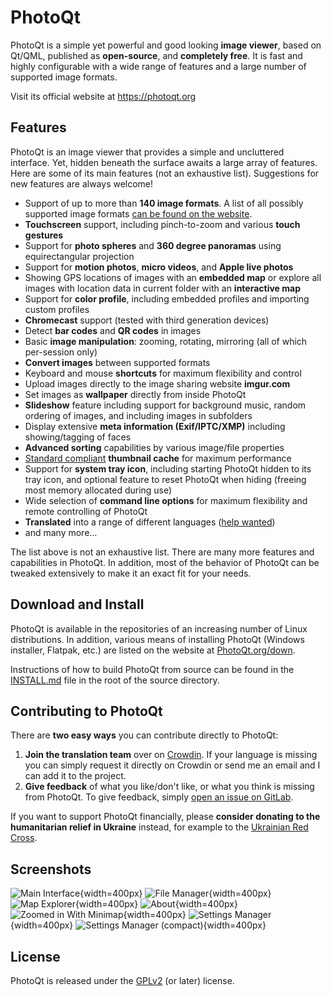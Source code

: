 # PhotoQt

PhotoQt is a simple yet powerful and good looking **image viewer**, based on Qt/QML, published as **open-source**, and **completely free**. It is fast and highly configurable with a wide range of features and a large number of supported image formats.

Visit its official website at https://photoqt.org

## Features

PhotoQt is an image viewer that provides a simple and uncluttered interface. Yet, hidden beneath the surface awaits a large array of features. Here are some of its main features (not an exhaustive list). Suggestions for new features are always welcome!

- Support of up to more than **140 image formats**. A list of all possibly supported image formats [can be found on the website](https://photoqt.org/formats).
- **Touchscreen** support, including pinch-to-zoom and various **touch gestures**
- Support for **photo spheres** and **360 degree panoramas** using equirectangular projection
- Support for **motion photos**, **micro videos**, and **Apple live photos**
- Showing GPS locations of images with an **embedded map** or explore all images with location data in current folder with an **interactive map**
- Support for **color profile**, including embedded profiles and importing custom profiles
- **Chromecast** support (tested with third generation devices)
- Detect **bar codes** and **QR codes** in images
- Basic **image manipulation**: zooming, rotating, mirroring (all of which per-session only)
- **Convert images** between supported formats
- Keyboard and mouse **shortcuts** for maximum flexibility and control
- Upload images directly to the image sharing website **imgur.com**
- Set images as **wallpaper** directly from inside PhotoQt
- **Slideshow** feature including support for background music, random ordering of images, and including images in subfolders
- Display extensive **meta information (Exif/IPTC/XMP)** including showing/tagging of faces
- **Advanced sorting** capabilities by various image/file properties
- [Standard compliant](https://specifications.freedesktop.org/thumbnail-spec/thumbnail-spec-latest.html) **thumbnail cache** for maximum performance
- Support for **system tray icon**, including starting PhotoQt hidden to its tray icon, and optional feature to reset PhotoQt when hiding (freeing most memory allocated during use)
- Wide selection of **command line options** for maximum flexibility and remote controlling of PhotoQt
- **Translated** into a range of different languages ([help wanted](https://translate.photoqt.org/))
- and many more...

The list above is not an exhaustive list. There are many more features and capabilities in PhotoQt. In addition, most of the behavior of PhotoQt can be tweaked extensively to make it an exact fit for your needs.


## Download and Install

PhotoQt is available in the repositories of an increasing number of Linux distributions. In addition, various means of installing PhotoQt (Windows installer, Flatpak, etc.) are listed on the website at [PhotoQt.org/down](https://photoqt.org/down).

Instructions of how to build PhotoQt from source can be found in the [INSTALL.md](INSTALL.md) file in the root of the source directory.


## Contributing to PhotoQt

There are **two easy ways** you can contribute directly to PhotoQt:

1. **Join the translation team** over on [Crowdin](https://translate.photoqt.org/). If your language is missing you can simply request it directly on Crowdin or send me an email and I can add it to the project.
2. **Give feedback** of what you like/don't like, or what you think is missing from PhotoQt. To give feedback, simply [open an issue on GitLab](https://gitlab.com/luspi/photoqt/-/issues/new).

If you want to support PhotoQt financially, please **consider donating to the humanitarian relief in Ukraine** instead, for example to the [Ukrainian Red Cross](https://go.luspi.de/ukraine).


## Screenshots

![Main Interface](https://photoqt.org/img/metainfo/metainfo1.png "Main Interface"){width=400px}
![File Manager](https://photoqt.org/img/metainfo/metainfo2.png "File Manager"){width=400px}
![Map Explorer](https://photoqt.org/img/metainfo/metainfo3.png "Map Explorer"){width=400px}
![About](https://photoqt.org/img/metainfo/metainfo4.png "About"){width=400px}
![Zoomed in With Minimap](https://photoqt.org/img/metainfo/metainfo5.png "Zoomed in With Minimap"){width=400px}
![Settings Manager](https://photoqt.org/img/metainfo/metainfo6.png "Settings Manager"){width=400px}
![Settings Manager (compact)](https://photoqt.org/img/metainfo/metainfo7.png "Settings Manager (compact)"){width=400px}


## License

PhotoQt is released under the [GPLv2](http://www.gnu.org/licenses/old-licenses/gpl-2.0.txt) (or later) license. 
